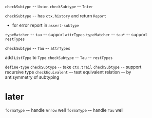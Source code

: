 `checkSubtype` -- `Union`
`checkSubtype` -- `Inter`

`checkSubtype` -- has `ctx.history` and return `Report`
- for error report in `assert-subtype`

`typeMatcher` -- `tau` -- support `attrTypes`
`typeMatcher` -- `tau*` -- support `restTypes`

`checkSubtype` -- `Tau` -- `attrTypes`

add `ListType` to `Type`
`checkSubtype` -- `Tau` -- `restTypes`

`define-type`
`checkSubtype` -- take `ctx.trail`
`checkSubtype` -- support recursive type
`checkEquivalent` -- test equivalent relation -- by antisymmetry of subtyping

# later

`formaType` -- handle `Arrow` well
`formaType` -- handle `Tau` well
